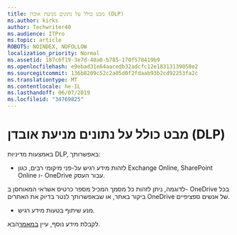 ```yaml
---
title: מבט כולל על נתונים מניעת אובדן (DLP)
ms.author: kirks
author: Techwriter40
ms.audience: ITPro
ms.topic: article
ROBOTS: NOINDEX, NOFOLLOW
localization_priority: Normal
ms.assetid: 187c6f19-3e7d-48a0-b785-170f578419b9
ms.openlocfilehash: e9ebad31e64aacedb32adcfc12e18313139058e2
ms.sourcegitcommit: 136b8209c52c2a05d0f2fdaab93b2cd92253fa2c
ms.translationtype: MT
ms.contentlocale: he-IL
ms.lasthandoff: 06/07/2019
ms.locfileid: "34769825"
---
```

# <a name="data-loss-prevention-dlp-overview"></a>מבט כולל על נתונים מניעת אובדן (DLP)

באמצעות מדיניות DLP, באפשרותך:

- לזהות מידע רגיש על-פני מיקומי רבים, כגון Exchange Online, SharePoint Online ו- OneDrive עבור העסק.


לדוגמה, ניתן לזהות כל מסמך המכיל מספר כרטיס אשראי המאוחסן ב- OneDrive בכל ביקור באתר, או שבאפשרותך לנטר בדיוק את האתרים OneDrive של אנשים ספציפיים.

- מנע שיתוף בטעות מידע רגיש.


לקבלת מידע נוסף, עיין [במאמר](https://docs.microsoft.com/office365/securitycompliance/data-loss-prevention-policies)הבא.


